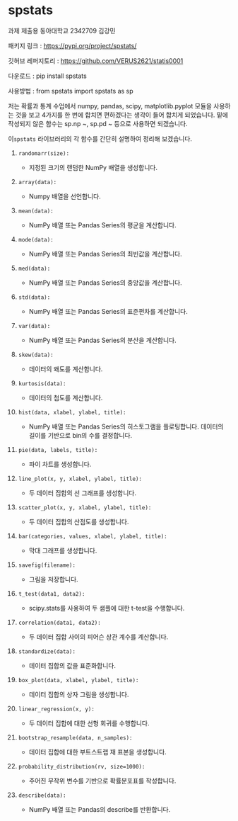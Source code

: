# spstats

과제 제출용
동아대학교 2342709 김강민

패키지 링크 : https://pypi.org/project/spstats/

깃허브 레퍼지토리 : https://github.com/VERUS2621/statis0001

다운로드 : pip install spstats

사용방법 : from spstats import spstats as sp


저는 확률과 통계 수업에서 numpy, pandas, scipy, matplotlib.pyplot 모듈을 사용하는 것을 보고 4가지를 한 번에 합치면 편하겠다는 생각이 들어 합치게 되었습니다.
밑에 작성되지 않은 함수는 sp.np ~, sp.pd ~ 등으로 사용하면 되겠습니다.

이`spstats` 라이브러리의 각 함수를 간단히 설명하여 정리해 보겠습니다.

1. `randomarr(size):`
    - 지정된 크기의 랜덤한 NumPy 배열을 생성합니다.

2. `array(data):`
    - Numpy 배열을 선언합니다.

3. `mean(data):`
    - NumPy 배열 또는 Pandas Series의 평균을 계산합니다.

4. `mode(data):`
    - NumPy 배열 또는 Pandas Series의 최빈값을 계산합니다.

5. `med(data):`
    - NumPy 배열 또는 Pandas Series의 중앙값을 계산합니다.

6. `std(data):`
    - NumPy 배열 또는 Pandas Series의 표준편차를 계산합니다.

7. `var(data):`
    - NumPy 배열 또는 Pandas Series의 분산을 계산합니다.

8. `skew(data):`
    - 데이터의 왜도를 계산합니다.

9. `kurtosis(data):`
    - 데이터의 첨도를 계산합니다.

10. `hist(data, xlabel, ylabel, title):`
    - NumPy 배열 또는 Pandas Series의 히스토그램을 플로팅합니다. 데이터의 길이를 기반으로 bin의 수를 결정합니다.

11. `pie(data, labels, title):`
    - 파이 차트를 생성합니다.

12. `line_plot(x, y, xlabel, ylabel, title):`
    - 두 데이터 집합의 선 그래프를 생성합니다.

13. `scatter_plot(x, y, xlabel, ylabel, title):`
    - 두 데이터 집합의 산점도를 생성합니다.

14. `bar(categories, values, xlabel, ylabel, title):`
    - 막대 그래프를 생성합니다.

15. `savefig(filename):`
    - 그림을 저장합니다.

16. `t_test(data1, data2):`
    - scipy.stats를 사용하여 두 샘플에 대한 t-test을 수행합니다.

17. `correlation(data1, data2):`
    - 두 데이터 집합 사이의 피어슨 상관 계수를 계산합니다.

18. `standardize(data):`
    - 데이터 집합의 값을 표준화합니다.

19. `box_plot(data, xlabel, ylabel, title):`
    - 데이터 집합의 상자 그림을 생성합니다.

20. `linear_regression(x, y):`
    - 두 데이터 집합에 대한 선형 회귀를 수행합니다.

21. `bootstrap_resample(data, n_samples):`
    - 데이터 집합에 대한 부트스트랩 재 표본을 생성합니다.

22. `probability_distribution(rv, size=1000):`
    - 주어진 무작위 변수를 기반으로 확률분포표를 작성합니다.

23. `describe(data):`
    - NumPy 배열 또는 Pandas의 describe를 반환합니다.
